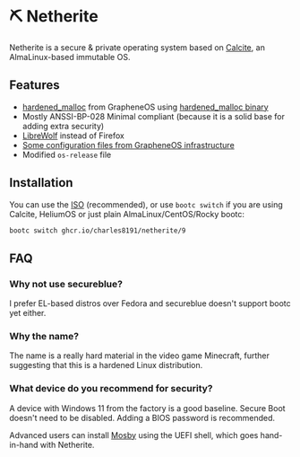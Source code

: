 # :pick: Netherite

Netherite is a secure & private operating system based on [Calcite](https://git.almalinux.org/charles2/calcite), an AlmaLinux-based immutable OS.

## Features

- [hardened_malloc](https://github.com/GrapheneOS/hardened_malloc) from GrapheneOS using [hardened_malloc binary](https://github.com/charles8191/hardened_malloc)
- Mostly ANSSI-BP-028 Minimal compliant (because it is a solid base for adding extra security)
- [LibreWolf](https://librewolf.net/) instead of Firefox
- [Some configuration files from GrapheneOS infrastructure](https://github.com/GrapheneOS/infrastructure)
- Modified `os-release` file

## Installation

You can use the [ISO](https://github.com/charles8191/netherite/releases/latest) (recommended), or use `bootc switch` if you are using Calcite, HeliumOS or just plain AlmaLinux/CentOS/Rocky bootc:

```bash
bootc switch ghcr.io/charles8191/netherite/9
```

## FAQ

### Why not use secureblue?

I prefer EL-based distros over Fedora and secureblue doesn't support bootc yet either.

### Why the name?

The name is a really hard material in the video game Minecraft, further suggesting that this is a hardened Linux distribution.

### What device do you recommend for security?

A device with Windows 11 from the factory is a good baseline. Secure Boot doesn't need to be disabled. Adding a BIOS password is recommended.

Advanced users can install [Mosby](https://github.com/pbatard/Mosby) using the UEFI shell, which goes hand-in-hand with Netherite.
